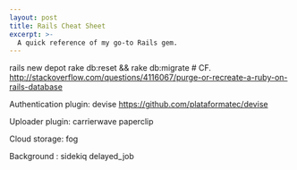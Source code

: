 ```yaml
---
layout: post
title: Rails Cheat Sheet
excerpt: >-
  A quick reference of my go-to Rails gem.
---
```


rails new depot rake db:reset && rake db:migrate # CF.
http://stackoverflow.com/questions/4116067/purge-or-recreate-a-ruby-on-rails-database

Authentication plugin: devise https://github.com/plataformatec/devise

Uploader plugin: carrierwave paperclip

Cloud storage: fog

Background : sidekiq delayed_job
